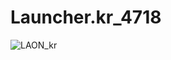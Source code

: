 # Launcher.kr_4718
![LAON_kr](https://github.com/MyPuppy/Launcher.kr_4718/assets/83522007/b8d5ea43-20c9-4abe-9b08-79181c5d4bf3)

